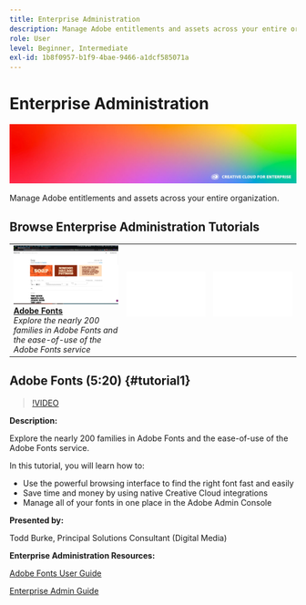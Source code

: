 ```yaml
---
title: Enterprise Administration
description: Manage Adobe entitlements and assets across your entire organization
role: User
level: Beginner, Intermediate
exl-id: 1b8f0957-b1f9-4bae-9466-a1dcf585071a
---
```

# Enterprise Administration

![Tutorial Hero Image](../assets/hero_cce.jpg)

Manage Adobe entitlements and assets across your entire organization.

## Browse Enterprise Administration Tutorials

<table style="table-layout:fixed">
<tr>
 <td>
   <a href="enterprise.md#tutorial1">
      <img alt="Adobe Fonts" src="../assets/fonts_burke_thumbnail.jpg" />
   </a>
    <div>
   <a href="enterprise.md#tutorial1"><strong>Adobe Fonts</strong></a>
    </div>
    <em>Explore the nearly 200 families in Adobe Fonts and the ease-of-use of the Adobe Fonts service</em>
    <br>
  </td>
  <td>
    <img alt="Spacer" src="../assets/Whitespacer.png" />
    <div>
    <br>
  </td>
  <td>
    <img alt="Spacer" src="../assets/Whitespacer.png" />
    <div>
    <br>
  </td>
</tr>
</table>

## Adobe Fonts (5:20) {#tutorial1}

>[!VIDEO](https://video.tv.adobe.com/v/328226?hidetitle=true)

**Description:**

Explore the nearly 200 families in Adobe Fonts and the ease-of-use of the Adobe Fonts service.

In this tutorial, you will learn how to:
* Use the powerful browsing interface to find the right font fast and easily
* Save time and money by using native Creative Cloud integrations
* Manage all of your fonts in one place in the Adobe Admin Console
      
**Presented by:**

Todd Burke, Principal Solutions Consultant (Digital Media)

**Enterprise Administration Resources:**

[Adobe Fonts User Guide](https://helpx.adobe.com/fonts/user-guide.html)

[Enterprise Admin Guide](https://helpx.adobe.com/enterprise/admin-guide.html)
